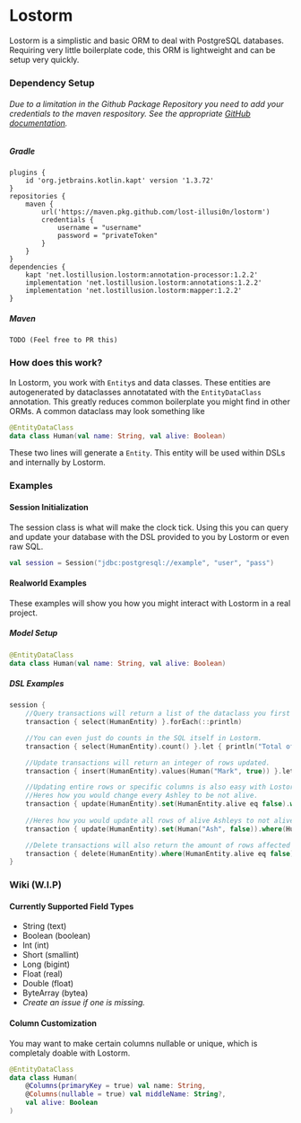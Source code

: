 # Lostorm
Lostorm is a simplistic and basic ORM to deal with PostgreSQL databases. Requiring very little boilerplate code, this ORM is lightweight and can be setup very quickly.
### Dependency Setup
###### Due to a limitation in the Github Package Repository you need to add your credentials to the maven respository. See the appropriate [GitHub documentation](https://docs.github.com/en/free-pro-team@latest/packages/using-github-packages-with-your-projects-ecosystem/configuring-gradle-for-use-with-github-packages).
##### Gradle
```
plugins {
    id 'org.jetbrains.kotlin.kapt' version '1.3.72'
}
repositories {
    maven { 
        url('https://maven.pkg.github.com/lost-illusi0n/lostorm') 
        credentials {
            username = "username"
            password = "privateToken"
        }
    }
}
dependencies {
    kapt 'net.lostillusion.lostorm:annotation-processor:1.2.2'
    implementation 'net.lostillusion.lostorm:annotations:1.2.2'
    implementation 'net.lostillusion.lostorm:mapper:1.2.2'
}
```
##### Maven
```
TODO (Feel free to PR this)
```
### How does this work?
In Lostorm, you work with ``Entity``s and data classes. These entities are autogenerated by dataclasses annotatated with the ``EntityDataClass`` annotation. This greatly reduces common boilerplate you might find in other ORMs. A common dataclass may look something like
```kotlin
@EntityDataClass
data class Human(val name: String, val alive: Boolean)
```
These two lines will generate a ``Entity``. This entity will be used within DSLs and internally by Lostorm.
### Examples
#### Session Initialization
The session class is what will make the clock tick. Using this you can query and update your database with the DSL provided to you by Lostorm or even raw SQL.
```kotlin
val session = Session("jdbc:postgresql://example", "user", "pass")
```
#### Realworld Examples
These examples will show you how you might interact with Lostorm in a real project.
##### Model Setup
```kotlin
@EntityDataClass
data class Human(val name: String, val alive: Boolean)
```
##### DSL Examples
```kotlin
session {
    //Query transactions will return a list of the dataclass you first made, making it easy to work with the results.
    transaction { select(HumanEntity) }.forEach(::println)

    //You can even just do counts in the SQL itself in Lostorm.
    transaction { select(HumanEntity).count() }.let { println("Total of $it humans!") }

    //Update transactions will return an integer of rows updated.
    transaction { insert(HumanEntity).values(Human("Mark", true)) }.let { println("Inserted $it rows!")}

    //Updating entire rows or specific columns is also easy with Lostorm.
    //Heres how you would change every Ashley to be not alive.
    transaction { update(HumanEntity).set(HumanEntity.alive eq false).where(HumanEntity.name eq "Ashley") }.let { println("$it Ashley(s) are now dead!") }
    
    //Heres how you would update all rows of alive Ashleys to not alive Ashs
    transaction { update(HumanEntity).set(Human("Ash", false)).where(Human("Ashley", true)) }

    //Delete transactions will also return the amount of rows affected
    transaction { delete(HumanEntity).where(HumanEntity.alive eq false) }.let { println("$it rows deleted!") }
}
```
### Wiki (W.I.P)
#### Currently Supported Field Types
- String (text)
- Boolean (boolean)
- Int (int)
- Short (smallint)
- Long (bigint)
- Float (real)
- Double (float)
- ByteArray (bytea)
- *Create an issue if one is missing.*
#### Column Customization
You may want to make certain columns nullable or unique, which is completaly doable with Lostorm.
```kotlin
@EntityDataClass
data class Human(
    @Columns(primaryKey = true) val name: String, 
    @Columns(nullable = true) val middleName: String?, 
    val alive: Boolean
)
```
